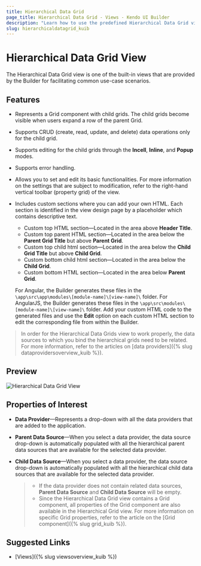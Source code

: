 ```yaml
---
title: Hierarchical Data Grid
page_title: Hierarchical Data Grid - Views - Kendo UI Builder
description: "Learn how to use the predefined Hierarchical Data Grid view which is provided by the Kendo UI Builder tool for creating and managing Angular and AngularJS-based web applications."
slug: hierarchicaldatagrid_kuib
---
```


# Hierarchical Data Grid View

The Hierarchical Data Grid view is one of the built-in views that are provided by the Builder for facilitating common use-case scenarios.

## Features

* Represents a Grid component with child grids. The child grids become visible when users expand a row of the parent Grid.
* Supports CRUD (create, read, update, and delete) data operations only for the child grid.
* Supports editing for the child grids through the **Incell**, **Inline**, and **Popup** modes.
* Supports error handling.
* Allows you to set and edit its basic functionalities. For more information on the settings that are subject to modification, refer to the right-hand vertical toolbar (property grid) of the view.
* Includes custom sections where you can add your own HTML. Each section is identified in the view design page by a placeholder which contains descriptive text.
    * Custom top HTML section&mdash;Located in the area above **Header Title**.
    * Custom top parent HTML section&mdash;Located in the area below the **Parent Grid Title** but above **Parent Grid**.
    * Custom top child html section&mdash;Located in the area below the **Child Grid Title** but above **Child Grid**.
    * Custom bottom child html section&mdash;Located in the area below the **Child Grid**.
    * Custom bottom HTML section&mdash;Located in the area below **Parent Grid**.

    For Angular, the Builder generates these files in the `\app\src\app\modules\[module-name]\[view-name]\` folder. For AngularJS, the Builder generates these files in the `\app\src\modules\[module-name]\[view-name]\` folder. Add your custom HTML code to the generated files and use the **Edit** option on each custom HTML section to edit the corresponding file from within the Builder.

> In order for the Hierarchical Data Grids view to work properly, the data sources to which you bind the hierarchical grids need to be related. For more information, refer to the articles on [data providers]({% slug dataprovidersoverview_kuib %}).

## Preview

<img src="../../images/kuib-views-hierarchical-data-grid.png" class="img-responsive" alt="Hierarchical Data Grid View"/>

## Properties of Interest

* **Data Provider**&mdash;Represents a drop-down with all the data providers that are added to the application.
* **Parent Data Source**&mdash;When you select a data provider, the data source drop-down is automatically populated with all the hierarchical parent data sources that are available for the selected data provider.
* **Child Data Source**&mdash;When you select a data provider, the data source drop-down is automatically populated with all the hierarchical child data sources that are available for the selected data provider.

  > * If the data provider does not contain related data sources, **Parent Data Source** and **Child Data Source** will be empty.
  > * Since the Hierarchical Data Grid view contains a Grid component, all properties of the Grid component are also available in the Hierarchical Grid view. For more information on specific Grid properties, refer to the article on the [Grid component]({% slug grid_kuib %}).

## Suggested Links

* [Views]({% slug viewsoverview_kuib %})
